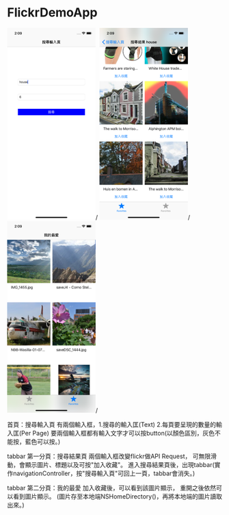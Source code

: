 # FlickrDemoApp

<img width="207" height="448" src="https://github.com/alantin918/FlickrDemoApp/blob/master/Simulator1.png">/
<img width="207" height="448" src="https://github.com/alantin918/FlickrDemoApp/blob/master/Simulator3.png">/
<img width="207" height="448" src="https://github.com/alantin918/FlickrDemoApp/blob/master/Simulator2.png">/

首頁：搜尋輸入頁
有兩個輸入框，1.搜尋的輸入匡(Text) 2.每頁要呈現的數量的輸入匡(Per Page)
要兩個輸入框都有輸入文字才可以按button(以顏色區別，灰色不能按，藍色可以按。)

tabbar 第一分頁：搜尋結果頁
兩個輸入框改變flickr做API Request，
可無限滑動，會顯示圖片、標題以及可按"加入收藏"。
進入搜尋結果頁後，出現tabbar(實作navigationController，按"搜尋輸入頁"可回上一頁，tabbar會消失。)

tabbar 第二分頁：我的最愛
加入收藏後，可以看到該圖片顯示，
重開之後依然可以看到圖片顯示。
(圖片存至本地端NSHomeDirectory()，再將本地端的圖片讀取出來。)
